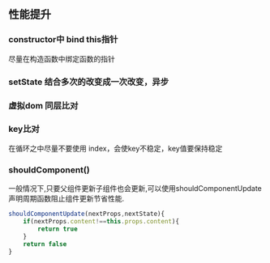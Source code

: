 ## 性能提升

### constructor中 bind this指针

尽量在构造函数中绑定函数的指针

### setState 结合多次的改变成一次改变，异步



### 虚拟dom 同层比对



### key比对

在循环之中尽量不要使用 index，会使key不稳定，key值要保持稳定

### shouldComponent()

一般情况下,只要父组件更新子组件也会更新,可以使用shouldComponentUpdate声明周期函数阻止组件更新节省性能.

```js
shouldComponentUpdate(nextProps,nextState){
    if(nextProps.content!==this.props.content){
        return true
    }
    return false
}
```

